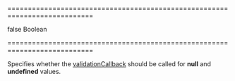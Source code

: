 ===========================================================================
<!--default-->false<!--/default-->
<!--type-->Boolean<!--/type-->
===========================================================================

<!--shortDescription-->
Specifies whether the [validationCallback](/Documentation/ApiReference/UI_Widgets/dxValidator/Validation_Rules/CustomRule/#validationCallback) should be called for **null** and **undefined** values.
<!--/shortDescription-->

<!--fullDescription-->

<!--/fullDescription-->